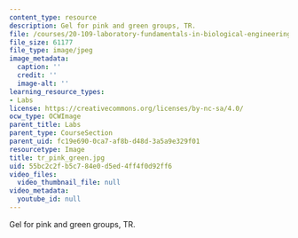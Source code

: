 ```yaml
---
content_type: resource
description: Gel for pink and green groups, TR.
file: /courses/20-109-laboratory-fundamentals-in-biological-engineering-fall-2007/55bc2c2fb5c784e0d5ed4ff4f0d92ff6_tr_pink_green.jpg
file_size: 61177
file_type: image/jpeg
image_metadata:
  caption: ''
  credit: ''
  image-alt: ''
learning_resource_types:
- Labs
license: https://creativecommons.org/licenses/by-nc-sa/4.0/
ocw_type: OCWImage
parent_title: Labs
parent_type: CourseSection
parent_uid: fc19e690-0ca7-af8b-d48d-3a5a9e329f01
resourcetype: Image
title: tr_pink_green.jpg
uid: 55bc2c2f-b5c7-84e0-d5ed-4ff4f0d92ff6
video_files:
  video_thumbnail_file: null
video_metadata:
  youtube_id: null
---
```

Gel for pink and green groups, TR.